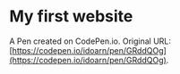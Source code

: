 # My first website

A Pen created on CodePen.io. Original URL: [https://codepen.io/idoarn/pen/GRddQOg](https://codepen.io/idoarn/pen/GRddQOg).

